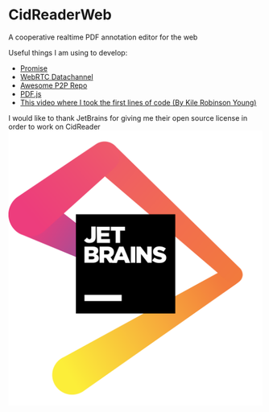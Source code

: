 # CidReaderWeb 
A cooperative realtime PDF annotation editor for the web

Useful things I am using to develop:
* [Promise](https://developer.mozilla.org/en-US/docs/Web/JavaScript/Reference/Global_Objects/Promise)
* [WebRTC Datachannel](https://www.html5rocks.com/en/tutorials/webrtc/datachannels/)
* [Awesome P2P Repo](https://github.com/kgryte/awesome-peer-to-peer)
* [PDF.js](https://mozilla.github.io/pdf.js/)
* [This video where I took the first lines of code (By Kile Robinson Young)](https://www.youtube.com/watch?v=IqPJb6o_S1Q)

I would like to thank JetBrains for giving me their open source license in order to work on CidReader
[![JetBrainLogo](https://raw.githubusercontent.com/EnricoPietrocola/Cid/master/jetbrains512.png)](https://www.jetbrains.com/?from=CidReader(AndroidandWeb))
